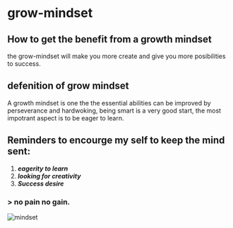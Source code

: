 # grow-mindset
## How to get the benefit from a growth mindset
the grow-mindset will make you more create and give you more posibilities to success.
## defenition of grow mindset
A growth mindset is one the the essential abilities can be improved by perseverance and hardwoking, being smart is a very good start, the most impotrant aspect is to be eager to learn.

## **Reminders to encourge my self to keep the mind sent**:
1. ***eagerity to learn*** 
2. ***looking for creativity***
2. ***Success desire***

### > no pain no gain.


![mindset](https://www.ntaskmanager.com/wp-content/uploads/2019/05/fixed-vs-growth-mindset-blog-header-2.png)